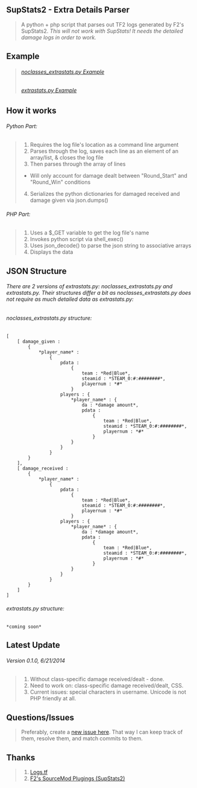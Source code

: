 ## SupStats2 - Extra Details Parser
> A python + php script that parses out TF2 logs generated by F2's SupStats2. *This will not work with SupStats! It needs the detailed damage logs in order to work.*


## Example
> ###### [*noclasses_extrastats.py* Example](http://mnemyx.net/tfstats/index.php?log=l0620012&classes=false)
>
> ###### [*extrastats.py* Example](http://mnemyx.net/tfstats/index.php?log=l0620012)


## How it works
###### Python Part:
> 1. Requires the log file's location as a command line argument
> 2. Parses through the log, saves each line as an element of an array/list, & closes the log file
> 3. Then parses through the array of lines
>	* Will only account for damage dealt between "Round_Start" and "Round_Win" conditions
> 4. Serializes the python dictionaries for damaged received and damage given via json.dumps()


###### PHP Part:
> 1. Uses a $_GET variable to get the log file's name
> 2. Invokes python script via shell_exec()
> 3. Uses json_decode() to parse the json string to associative arrays
> 4. Displays the data


## JSON Structure
###### There are 2 versions of extrastats.py: *noclasses_extrastats.py* and *extrastats.py*. Their structures differ a bit as *noclasses_extrastats.py* does not require as much detailed data as *extrastats.py*:

###### *noclasses_extrastats.py* structure:
	[ 
		[ damage_given : 
			{ 
				*player_name* : 
					{
						pdata : 
							{
								team : *Red|Blue*,
								steamid : *STEAM_0:#:########*,
								playernum : *#*
							}
						players : {
							*player_name* : {
								da : *damage amount*,
								pdata : 
									{
										team : *Red|Blue*,
										steamid : *STEAM_0:#:########*,
										playernum : *#*
									}
							}
						}
					}
			}
		],
		[ damage_received : 
			{ 
				*player_name* : 
					{
						pdata : 
							{
								team : *Red|Blue*,
								steamid : *STEAM_0:#:########*,
								playernum : *#*
							}
						players : {
							*player_name* : {
								da : *damage amount*,
								pdata : 
									{
										team : *Red|Blue*,
										steamid : *STEAM_0:#:########*,
										playernum : *#*
									}
							}
						}
					}
			}
		]
	]


###### *extrastats.py* structure:
	*coming soon*

## Latest Update
###### Version 0.1.0, 6/21/2014
> 1. Without class-specific damage received/dealt - done.
> 2. Need to work on: class-specific damage received/dealt, CSS. 
> 3. Current issues: special characters in username. Unicode is not PHP friendly at all.

## Questions/Issues
> Preferably, create a [new issue here](https://github.com/mnemyx/logstfextra/issues/new). That way I can keep track of them, resolve them, and match commits to them.

## Thanks
> 1. [Logs.tf](https://logs.tf)
> 2. [F2's SourceMod Plugings (SupStats2)](http://teamfortress.tv/thread/13598/?page=1#post-1)